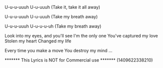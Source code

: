 U-u-u-uuuh
U-u-uuuh (Take it, take it all away)

U-u-u-uuuh
U-u-uuuh (Take my breath away)

U-u-u-uuuh
U-u-u-u-uh (Take my breath away)

Look into my eyes, and you'll see
I'm the only one
You've captured my love
Stolen my heart
Changed my life

Every time you make a move
You destroy my mind
...

******* This Lyrics is NOT for Commercial use *******
(1409622338210)